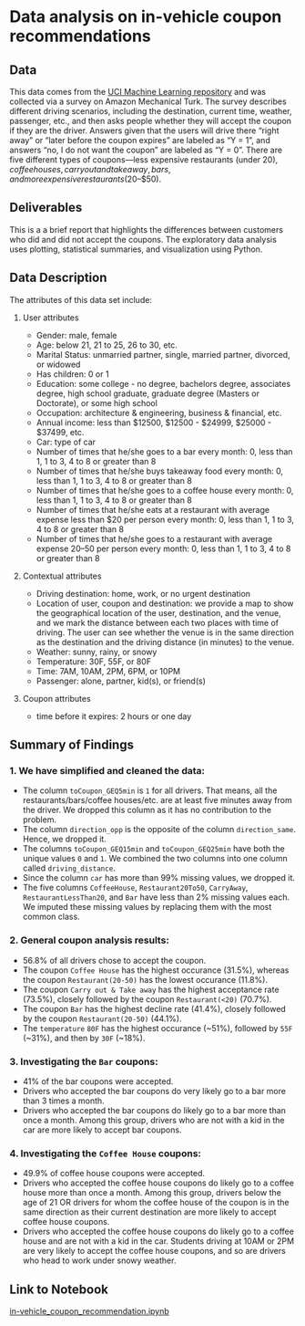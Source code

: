 # Data analysis on in-vehicle coupon recommendations


## Data
This data comes from the [UCI Machine Learning repository](https://archive.ics.uci.edu/ml/datasets/in-vehicle+coupon+recommendation) and was collected via a survey on Amazon Mechanical Turk. The survey describes different driving scenarios, including the destination, current time, weather, passenger, etc., and then asks people whether they will accept the coupon if they are the driver. Answers given that the users will drive there “right away” or “later before the coupon expires” are labeled as “Y = 1”, and answers “no, I do not want the coupon” are labeled as “Y = 0”. There are five different types of coupons—less expensive restaurants (under $20), coffee houses, carry out and take away, bars, and more expensive restaurants ($20–$50).


## Deliverables
This is a a brief report that highlights the differences between customers who did and did not accept the coupons. The exploratory data analysis uses plotting, statistical summaries, and visualization using Python.


## Data Description
The attributes of this data set include:

1. User attributes
   - Gender: male, female
   - Age: below 21, 21 to 25, 26 to 30, etc.
   - Marital Status: unmarried partner, single, married partner, divorced, or widowed
   - Has children: 0 or 1
   - Education: some college - no degree, bachelors degree, associates degree, high school graduate, graduate degree (Masters or Doctorate), or some high school
   - Occupation: architecture & engineering, business & financial, etc.
   - Annual income: less than $12500, \$12500 - $24999, \$25000 - $37499, etc.
   - Car: type of car
   - Number of times that he/she goes to a bar every month: 0, less than 1, 1 to 3, 4 to 8 or greater than 8
   - Number of times that he/she buys takeaway food every month: 0, less than 1, 1 to 3, 4 to 8 or greater than 8
   - Number of times that he/she goes to a coffee house every month: 0, less than 1, 1 to 3, 4 to 8 or greater than 8
   - Number of times that he/she eats at a restaurant with average expense less than $20 per person every month: 0, less than 1, 1 to 3, 4 to 8 or greater than 8
   - Number of times that he/she goes to a restaurant with average expense $20–$50 per person every month: 0, less than 1, 1 to 3, 4 to 8 or greater than 8

2. Contextual attributes
   - Driving destination: home, work, or no urgent destination
   - Location of user, coupon and destination: we provide a map to show the geographical location of the user, destination, and the venue, and we mark the distance between each two places with time of driving. The user can see whether the venue is in the same direction as the destination and the driving distance (in minutes) to the venue.
   - Weather: sunny, rainy, or snowy
   - Temperature: 30F, 55F, or 80F
   - Time: 7AM, 10AM, 2PM, 6PM, or 10PM
   - Passenger: alone, partner, kid(s), or friend(s)

3. Coupon attributes
   - time before it expires: 2 hours or one day
   
   
## Summary of Findings
### 1. We have simplified and cleaned the data:
- The column `toCoupon_GEQ5min` is `1` for all drivers. That means, all the restaurants/bars/coffee houses/etc. are at least five minutes away from the driver. We dropped this column as it has no contribution to the problem.
- The column `direction_opp` is the opposite of the column `direction_same`. Hence, we dropped it.
- The columns `toCoupon_GEQ15min` and `toCoupon_GEQ25min` have both the unique values `0` and `1`. We combined the two columns into one column called `driving_distance`.
- Since the column `car` has more than 99% missing values, we dropped it.
- The five columns `CoffeeHouse`, `Restaurant20To50`, `CarryAway`, `RestaurantLessThan20`, and `Bar` have less than 2% missing values each. We imputed these missing values by replacing them with the most common class.

### 2. General coupon analysis results:
- 56.8% of all drivers chose to accept the coupon.
- The coupon `Coffee House` has the highest occurance (31.5%), whereas the coupon `Restaurant(20-50)` has the lowest occurance (11.8%).
- The coupon `Carry out & Take away` has the highest acceptance rate (73.5%), closely followed by the coupon `Restaurant(<20)` (70.7%).
- The coupon `Bar` has the highest decline rate (41.4%), closely followed by the coupon `Restaurant(20-50)` (44.1%).
- The `temperature` `80F` has the highest occurance (~51%), followed by `55F` (~31%), and then by `30F` (~18%).

### 3. Investigating the `Bar` coupons:
- 41% of the bar coupons were accepted.
- Drivers who accepted the bar coupons do very likely go to a bar more than 3 times a month.
- Drivers who accepted the bar coupons do likely go to a bar more than once a month. Among this group, drivers who are not with a kid in the car are more likely to accept bar coupons.

### 4. Investigating the `Coffee House` coupons:
- 49.9% of coffee house coupons were accepted.
- Drivers who accepted the coffee house coupons do likely go to a coffee house more than once a month. Among this group, drivers below the age of 21 OR drivers for whom the coffee house of the coupon is in the same direction as their current destination are more likely to accept coffee house coupons.
- Drivers who accepted the coffee house coupons do likely go to a coffee house and are not with a kid in the car. Students driving at 10AM or 2PM are very likely to accept the coffee house coupons, and so are drivers who head to work under snowy weather.


## Link to Notebook

[in-vehicle_coupon_recommendation.ipynb](https://github.com/jessi88/in-vehicle_coupon_recommendation/blob/main/in-vehicle_coupon_recommendation.ipynb)
